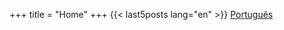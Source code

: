+++
title = "Home"
+++
{{< last5posts lang="en" >}}
<a href="/pt/" class="button__outline">Português</a>
